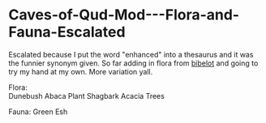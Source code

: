 # Caves-of-Qud-Mod---Flora-and-Fauna-Escalated
Escalated because I put the word "enhanced" into a thesaurus and it was the funnier synonym given.  So far adding in flora from [bibelot](https://steamcommunity.com/sharedfiles/filedetails/?id=1477382069) and going to try my hand at my own.  More variation yall.  

Flora:  
  Dunebush
  Abaca Plant
  Shagbark Acacia Trees
  
Fauna:
  Green Esh
